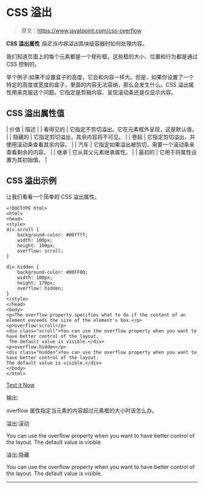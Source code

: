 # CSS 溢出

> 原文：<https://www.javatpoint.com/css-overflow>

**CSS 溢出属性** *指定当内容溢出*其块级容器时如何处理内容。

我们知道页面上的每个元素都是一个矩形框，这些框的大小、位置和行为都是通过 CSS 控制的。

举个例子:如果不设置盒子的高度，它会和内容一样大。但是，如果你设置了一个特定的高度或宽度的盒子，里面的内容无法容纳，那么会发生什么。CSS 溢出属性用来克服这个问题。它指定是剪辑内容、呈现滚动条还是仅显示内容。

## CSS 溢出属性值

| 价值 | 描述 |
| 看得见的 | 它指定不剪切溢出。它在元素框外呈现，这是默认值。 |
| 隐藏的 | 它指定剪切溢出，其余内容将不可见。 |
| 卷起 | 它指定剪切溢出，并使用滚动条查看其余内容。 |
| 汽车 | 它指定如果溢出被剪切，需要一个滚动条来查看剩余的内容。 |
| 继承 | 它从其父元素继承属性。 |
| 最初的 | 它用于将属性设置为其初始值。 |

## CSS 溢出示例

让我们看看一个简单的 CSS 溢出属性。

```
<!DOCTYPE html>
<html>
<head>
<style>
div.scroll {
    background-color: #00ffff;
    width: 100px;
    height: 100px;
    overflow: scroll;
}

div.hidden {
    background-color: #00FF00;
    width: 100px;
    height: 170px;
    overflow: hidden;
}
</style>
</head>
<body>
<p>The overflow property specifies what to do if the content of an element exceeds the size of the element's box.</p>
<p>overflow:scroll</p>
<div class="scroll">You can use the overflow property when you want to have better control of the layout.
 The default value is visible.</div>
<p>overflow:hidden</p>
<div class="hidden">You can use the overflow property when you want to have better control of the layout. 
The default value is visible.</div>
</body>
</html>

```

[Test it Now](https://www.javatpoint.com/oprweb/test.jsp?filename=cssoverflow1)

输出:

overflow 属性指定当元素的内容超过元素框的大小时该怎么办。

溢出:滚动

You can use the overflow property when you want to have better control of the layout. The default value is visible.

溢出:隐藏

You can use the overflow property when you want to have better control of the layout. The default value is visible.

* * *